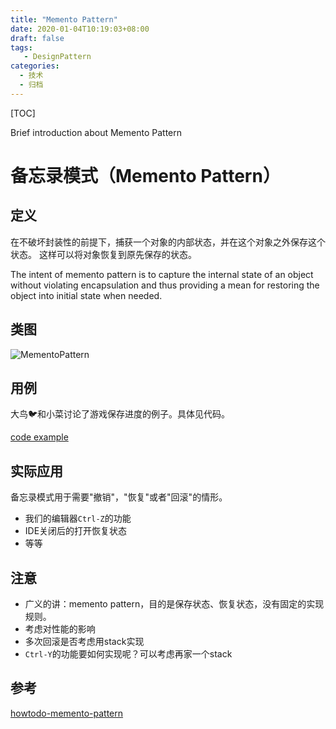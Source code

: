 ```yaml
---
title: "Memento Pattern"
date: 2020-01-04T10:19:03+08:00
draft: false
tags: 
   - DesignPattern
categories:
  - 技术
  - 归档
---
```


[TOC]

 Brief introduction about Memento Pattern

<!--more-->

# 备忘录模式（Memento Pattern）

## 定义

在不破坏封装性的前提下，捕获一个对象的内部状态，并在这个对象之外保存这个状态。
这样可以将对象恢复到原先保存的状态。

The intent of memento pattern is to capture the internal state of an object 
without violating encapsulation and thus providing a mean for restoring the object 
into initial state when needed.

## 类图

![MementoPattern](https://gitee.com/gdhu/testtingop/raw/master/2019-11-30_015.jpg)

## 用例

大鸟🐦和小菜讨论了游戏保存进度的例子。具体见代码。

[code example](./code/u018)

## 实际应用

备忘录模式用于需要"撤销"，"恢复"或者"回滚"的情形。

- 我们的编辑器`Ctrl-Z`的功能
- IDE关闭后的打开恢复状态
- 等等

## 注意

- 广义的讲：memento pattern，目的是保存状态、恢复状态，没有固定的实现规则。
- 考虑对性能的影响
- 多次回滚是否考虑用stack实现
- `Ctrl-Y`的功能要如何实现呢？可以考虑再家一个stack

## 参考

[howtodo-memento-pattern](https://howtodoinjava.com/design-patterns/behavioral/memento-design-pattern/)